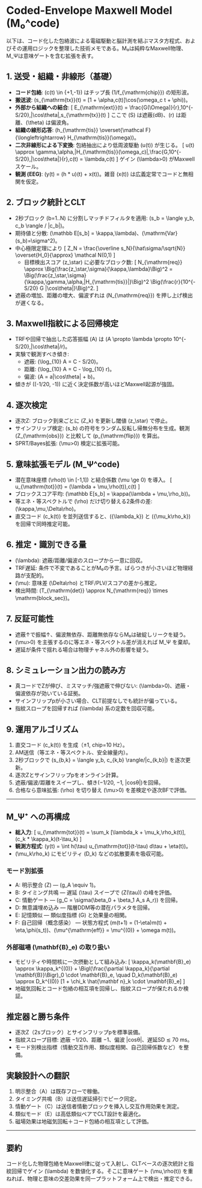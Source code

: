 # Coded-Envelope Maxwell Model (M₀^code)

以下は、コード化した包絡波による電磁駆動と脳計測を結ぶマスタ方程式、およびその運用ロジックを整理した技術メモである。M₀は純粋なMaxwell物理、M_Ψは意味ゲートを含む拡張を表す。

## 1. 送受・組織・非線形（基礎）
- **コード包絡**: \(c(t) \in \{+1,-1\}\) はチップ長 \(1/f_{\mathrm{chip}}\) の矩形波。
- **搬送波**: \(s_{\mathrm{tx}}(t) = [1 + \alpha\,c(t)]\cos(\omega_c t + \phi)\)。
- **外部から組織への結合**:
  \[
  E_{\mathrm{ext}}(t) = \frac{G(\Omega)}{r}\,10^{-S/20}\,|\cos\theta|\,s_{\mathrm{tx}}(t)
  \]
  ここで \(S\) は遮蔽(dB)、\(r\) は距離、\(\theta\) は偏波角。
- **組織の線形応答**: \(h_{\mathrm{tis}} \overset{\mathcal F}{\longleftrightarrow} H_{\mathrm{tis}}(\omega)\)。
- **二次非線形による下変換**: 包絡抽出により低周波駆動 \(u(t)\) が生じる。
  \[
  u(t) \approx \gamma\,\alpha\,|H_{\mathrm{tis}}(\omega_c)|\,\frac{G\,10^{-S/20}\,|\cos\theta|}{r}\,c(t) = \lambda\,c(t)
  \]
  ゲイン \(\lambda>0\) がMaxwellスケール。
- **観測 (EEG)**: \(y(t) = (h * u)(t) + x(t)\)。雑音 \(x(t)\) は広義定常でコードと無相関を仮定。

## 2. ブロック統計とCLT
- 2秒ブロック \(b=1..N\) に分割しマッチドフィルタを適用: \(s_b = \langle y_b, c_b \rangle / \|c_b\|\)。
- 期待値と分散: \(\mathbb E[s_b] = \kappa\,\lambda\)、\(\mathrm{Var}(s_b)=\sigma^2\)。
- 中心極限定理により
  \[
  Z_N = \frac{\overline s_N}{\hat\sigma/\sqrt{N}} \overset{H_0}{\approx} \mathcal N(0,1)
  \]
  - 目標検出スコア \(z_\star\) に必要なブロック数:
    \[
    N_{\mathrm{req}} \approx \Big(\frac{z_\star\,\sigma}{\kappa\,\lambda}\Big)^2 = \Big(\frac{z_\star\,\sigma}{\kappa\,\gamma\,\alpha\,|H_{\mathrm{tis}}|}\Big)^2 \Big(\frac{r}{10^{-S/20} G |\cos\theta|}\Big)^2.
    \]
- 遮蔽の増加、距離の増大、偏波ずれは \(N_{\mathrm{req}}\) を押し上げ検出が遅くなる。

## 3. Maxwell指紋による回帰検定
- TRFや回帰で抽出した応答振幅 \(A\) は \(A \propto \lambda \propto 10^{-S/20}\,|\cos\theta|/r\)。
- 実験で観測すべき傾き:
  - 遮蔽: \(\log_{10} A = C - S/20\)。
  - 距離: \(\log_{10} A = C - \log_{10} r\)。
  - 偏波: \(A = a|\cos\theta| + b\)。
- 傾きが \((-1/20, -1)\) に近く決定係数が高いほどMaxwell起源が強固。

## 4. 逐次検定
- 逐次Z: ブロック到来ごとに \(Z_k\) を更新し閾値 \(z_\star\) で停止。
- サインフリップ検定: \(s_b\) の符号をランダム反転し帰無分布を生成。観測 \(Z_{\mathrm{obs}}\) と比較して \(p_{\mathrm{flip}}\) を算出。
- SPRT/Bayes拡張: \(\mu>0\) 検定に拡張可能。

## 5. 意味拡張モデル (M_Ψ^code)
- 潜在意味座標 \(\rho(t) \in [-1,1]\) と結合係数 \(\mu \ge 0\) を導入。
  \[
  u_{\mathrm{tot}}(t) = (\lambda + \mu\,\rho(t))\,c(t)
  \]
- ブロックスコア平均: \(\mathbb E[s_b] = \kappa(\lambda + \mu\,\rho_b)\)。
- 等エネ・等スペクトルで \(\rho\) だけ切り替える2条件の差: \(\kappa\,\mu\,\Delta\rho\)。
- 直交コード \(c_k(t)\) を並列送信すると、\(\{\lambda_k\}\) と \(\{\mu_k\rho_k\}\) を回帰で同時推定可能。

## 6. 推定・識別できる量
- \(\lambda\): 遮蔽/距離/偏波のスロープから一意に回収。
- TRF遅延: 条件で不変であることがM₀の予言。ばらつきが小さいほど物理経路が支配的。
- \(\mu\): 意味差 \(\Delta\rho\) とTRF/PLV/スコアの差から推定。
- 検出時間: \(T_{\mathrm{det}} \approx N_{\mathrm{req}} \times \mathrm{block\_sec}\)。

## 7. 反証可能性
- 遮蔽↑で振幅↑、偏波無依存、距離無依存ならM₀は破綻しリークを疑う。
- \(\mu>0\) を主張するのに等エネ・等スペクトル差が消えれば M_Ψ を棄却。
- 遅延が条件で揺れる場合は物理チャネル外の影響を疑う。

## 8. シミュレーション出力の読み方
- 真コードでZが伸び、ミスマッチ/強遮蔽で伸びない: \(\lambda>0\)、遮蔽・偏波依存が効いている証拠。
- サインフリップpが小さい場合、CLT前提なしでも統計が偏っている。
- 指紋スロープを回帰すれば \(\lambda\) 系の定数を回収可能。

## 9. 運用アルゴリズム
1. 直交コード \(c_k(t)\) を生成（±1, chip=10 Hz）。
2. AM送信（等エネ・等スペクトル、安全線量内）。
3. 2秒ブロックで \(s_{b,k} = \langle y_b, c_{k,b} \rangle/\|c_{k,b}\|\) を逐次更新。
4. 逐次Zとサインフリップpをオンライン計算。
5. 遮蔽/偏波/距離をスイープし、傾き(−1/20, −1, |cosθ|)を回帰。
6. 合格なら意味拡張: \(\rho\) を切り替え \(\mu>0\) を差検定や逐次BFで評価。

---

## M_Ψ⁺ への再構成
- **総入力**:
  \[
  u_{\mathrm{tot}}(t) = \sum_k [\lambda_k + \mu_k\,\rho_k(t)]\,(c_k * \kappa_k)(t-\tau_k)
  \]
- **観測方程式**: \(y(t) = \int h(\tau) u_{\mathrm{tot}}(t-\tau) d\tau + \eta(t)\)。
- \(\mu_k\rho_k\) にモビリティ \(D_k\) などの拡散要素を吸収可能。

### モード別拡張
- A: 明示整合 (Z) — \(g_A \equiv 1\)。
- B: タイミング共鳴 — 遅延 \(\tau\) スイープで \(Z(\tau)\) の峰を評価。
- C: 情動ゲート — \(g_C = \sigma(\beta_0 + \beta_1 A_s A_r)\) を回帰。
- D: 無意識埋め込み — 階層DDM等の潜在パラメタを回帰。
- E: 記憶類似 — 類似度指標 \(G\) と効果量の相関。
- F: 自己回帰（概念感染） — 状態方程式 \(m(t+1) = (1-\eta)m(t) + \eta\,\phi(s_t)\)、\(\mu^{\mathrm{eff}} = \mu^{(0)} + \omega m(t)\)。

### 外部磁場 \(\mathbf{B}_e\) の取り扱い
- モビリティや時間核に一次摂動として組み込み:
  \[
  \kappa_k(\mathbf{B}_e) \approx \kappa_k^{(0)} + \Bigl(\frac{\partial \kappa_k}{\partial \mathbf{B}}\Bigr)_0 \cdot \mathbf{B}_e,
  \quad D_k(\mathbf{B}_e) \approx D_k^{(0)} [1 + \chi_k \hat{\mathbf n}_k \cdot \mathbf{B}_e]
  \]
- 地磁気回転とコード包絡の相互項を回帰し、指紋スロープが保たれるか検証。

## 推定器と勝ち条件
- 逐次Z（2sブロック）とサインフリップpを標準装備。
- 指紋スロープ目標: 遮蔽 −1/20、距離 −1、偏波 |cosθ|、遅延SD ≲ 70 ms。
- モード別検出指標（情動交互作用、類似度相関、自己回帰係数など）を整備。

## 実験設計への翻訳
1. 明示整合（A）は既存フローで稼働。
2. タイミング共鳴（B）は送信遅延掃引でピーク同定。
3. 情動ゲート（C）は送信者情動ブロックを挿入し交互作用効果を測定。
4. 類似モード（E）は高低類似ペアでCLT設計を最適化。
5. 磁場効果は地磁気回転＋コード包絡の相互項として評価。

---

## 要約
コード化した物理包絡をMaxwell律に従って入射し、CLTベースの逐次統計と指紋回帰でゲイン \(\lambda\) を数値化する。そこに意味ゲート \(\mu\,\rho(t)\) を重ねれば、物理と意味の交差効果を同一プラットフォーム上で検出・推定できる。
